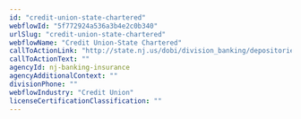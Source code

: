 ```yaml
---
id: "credit-union-state-chartered"
webflowId: "5f772924a536a3b4e2c0b340"
urlSlug: "credit-union-state-chartered"
webflowName: "Credit Union-State Chartered"
callToActionLink: "http://state.nj.us/dobi/division_banking/depositories/cdcus.htm"
callToActionText: ""
agencyId: nj-banking-insurance
agencyAdditionalContext: ""
divisionPhone: ""
webflowIndustry: "Credit Union"
licenseCertificationClassification: ""
---
```

